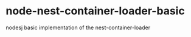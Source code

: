 node-nest-container-loader-basic
================================

nodesj basic implementation of the nest-container-loader
